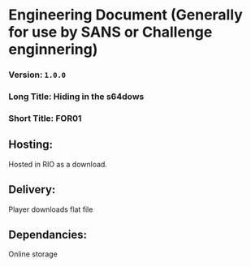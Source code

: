 # Engineering Document (Generally for use by SANS or Challenge enginnering)


### Version: `1.0.0`
### Long Title: Hiding in the s64dows
### Short Title: FOR01

## Hosting:

Hosted in RIO as a download.

## Delivery:

Player downloads flat file

## Dependancies: 

Online storage
